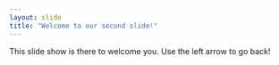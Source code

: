 ```yaml
---
layout: slide
title: "Welcome to our second slide!"
---
```

This slide show is there to welcome you.
Use the left arrow to go back!
